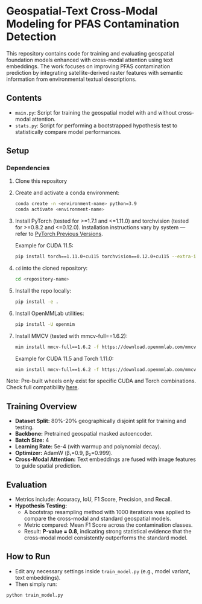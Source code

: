 # Geospatial-Text Cross-Modal Modeling for PFAS Contamination Detection

This repository contains code for training and evaluating geospatial foundation models enhanced with cross-modal attention using text embeddings. The work focuses on improving PFAS contamination prediction by integrating satellite-derived raster features with semantic information from environmental textual descriptions.

## Contents

- `main.py`: Script for training the geospatial model with and without cross-modal attention.
- `stats.py`: Script for performing a bootstrapped hypothesis test to statistically compare model performances.

## Setup

### Dependencies

1. Clone this repository
2. Create and activate a conda environment:
    ```bash
    conda create -n <environment-name> python=3.9
    conda activate <environment-name>
    ```
3. Install PyTorch (tested for >=1.7.1 and <=1.11.0) and torchvision (tested for >=0.8.2 and <=0.12.0). Installation instructions vary by system — refer to [PyTorch Previous Versions](https://pytorch.org/get-started/previous-versions/).

    Example for CUDA 11.5:
    ```bash
    pip install torch==1.11.0+cu115 torchvision==0.12.0+cu115 --extra-index-url https://download.pytorch.org/whl/cu115
    ```

4. `cd` into the cloned repository:
    ```bash
    cd <repository-name>
    ```

5. Install the repo locally:
    ```bash
    pip install -e .
    ```

6. Install OpenMMLab utilities:
    ```bash
    pip install -U openmim
    ```

7. Install MMCV (tested with mmcv-full==1.6.2):
    ```bash
    mim install mmcv-full==1.6.2 -f https://download.openmmlab.com/mmcv/dist/{cuda_version}/{torch_version}/index.html
    ```

    Example for CUDA 11.5 and Torch 1.11.0:
    ```bash
    mim install mmcv-full==1.6.2 -f https://download.openmmlab.com/mmcv/dist/cu115/torch1.11.0/index.html
    ```

Note: Pre-built wheels only exist for specific CUDA and Torch combinations. Check full compatibility [here](https://mmcv.readthedocs.io/en/v1.6.2/get_started/installation.html).



## Training Overview

- **Dataset Split:** 80%-20% geographically disjoint split for training and testing.
- **Backbone:** Pretrained geospatial masked autoencoder.
- **Batch Size:** 4
- **Learning Rate:** 5e-4 (with warmup and polynomial decay).
- **Optimizer:** AdamW (β₁=0.9, β₂=0.999).
- **Cross-Modal Attention:** Text embeddings are fused with image features to guide spatial prediction.


## Evaluation

- Metrics include: Accuracy, IoU, F1 Score, Precision, and Recall.
- **Hypothesis Testing:**
  - A bootstrap resampling method with 1000 iterations was applied to compare the cross-modal and standard geospatial models.
  - Metric compared: Mean F1 Score across the contamination classes.
  - Result: **P-value = 0.8**, indicating strong statistical evidence that the cross-modal model consistently outperforms the standard model.


## How to Run

- Edit any necessary settings inside `train_model.py` (e.g., model variant, text embeddings).
- Then simply run:

```bash
python train_model.py
